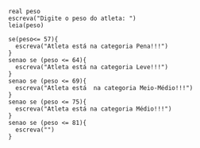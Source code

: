 
    real peso
    escreva("Digite o peso do atleta: ")
    leia(peso)

    se(peso<= 57){
      escreva("Atleta está na categoria Pena!!!")
    }
    senao se (peso <= 64){
      escreva("Atleta está na categoria Leve!!!")
    }
    senao se (peso <= 69){
      escreva("Atleta está  na categoria Meio-Médio!!!")
    }
    senao se (peso <= 75){
      escreva("Atleta está na categoria Médio!!!")
    }
    senao se (peso <= 81){
      escreva("")
    }
